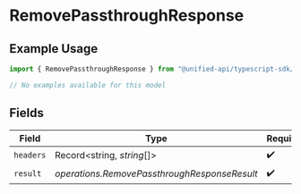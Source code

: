 # RemovePassthroughResponse

## Example Usage

```typescript
import { RemovePassthroughResponse } from "@unified-api/typescript-sdk/sdk/models/operations";

// No examples available for this model
```

## Fields

| Field                                        | Type                                         | Required                                     | Description                                  |
| -------------------------------------------- | -------------------------------------------- | -------------------------------------------- | -------------------------------------------- |
| `headers`                                    | Record<string, *string*[]>                   | :heavy_check_mark:                           | N/A                                          |
| `result`                                     | *operations.RemovePassthroughResponseResult* | :heavy_check_mark:                           | N/A                                          |
